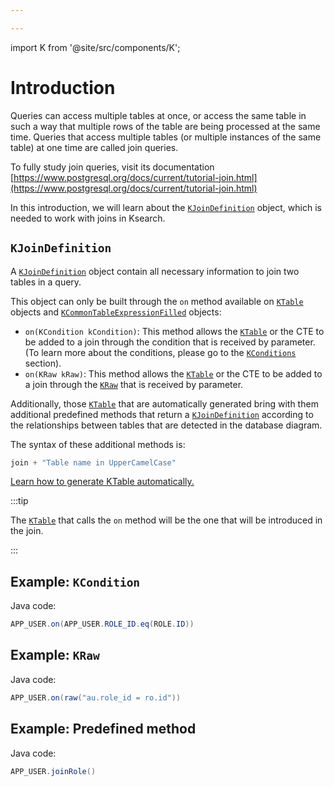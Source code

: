 ```yaml
---

---
```


import K from '@site/src/components/K';

# Introduction

Queries can access multiple tables at once, or access the same table in such a way that multiple rows of the table are being processed at the same time. Queries that access multiple tables (or multiple instances of the same table) at one time are called join queries.

To fully study join queries, visit its documentation [https://www.postgresql.org/docs/current/tutorial-join.html](https://www.postgresql.org/docs/current/tutorial-join.html)

In this introduction, we will learn about the [`KJoinDefinition`](/docs/select-statement/clauses/join/introduction#kjoindefinition) object, which is needed to work with joins in Ksearch.

## `KJoinDefinition`

A [`KJoinDefinition`](/docs/select-statement/clauses/join/introduction#kjoindefinition) object contain all necessary information to join two tables in a query.

This object can only be built through the `on` method available on [`KTable`](/docs/select-statement/clauses/from/introduction) objects and [`KCommonTableExpressionFilled`](/docs/select-statement/clauses/with/introduction) objects:

- `on(KCondition kCondition)`: This method allows the [`KTable`](/docs/select-statement/clauses/from/introduction) or the CTE to be added to a join through the condition that is received by parameter. (To learn more about the conditions, please go to the [`KConditions`](/docs/conditions/eq) section).
- `on(KRaw kRaw)`: This method allows the [`KTable`](/docs/select-statement/clauses/from/introduction) or the CTE to be added to a join through the [`KRaw`](/docs/select-statement/clauses/select/introduction#7-kraw) that is received by parameter.

Additionally, those [`KTable`](/docs/select-statement/clauses/from/introduction) that are automatically generated bring with them additional predefined methods that return a [`KJoinDefinition`](/docs/select-statement/clauses/join/introduction#kjoindefinition) according to the relationships between tables that are detected in the database diagram.

The syntax of these additional methods is:

```java
join + "Table name in UpperCamelCase"
```

[Learn how to generate KTable automatically.](/docs/data-manipulation/introduction)

:::tip

The [`KTable`](/docs/select-statement/clauses/from/introduction) that calls the `on` method will be the one that will be introduced in the join.

:::

## Example: `KCondition`

Java code:

```java
APP_USER.on(APP_USER.ROLE_ID.eq(ROLE.ID))
```

## Example: `KRaw`

Java code:

```java
APP_USER.on(raw("au.role_id = ro.id"))
```

## Example: Predefined method

Java code:

```java
APP_USER.joinRole()
```
